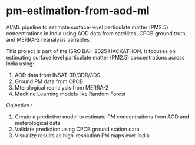# pm-estimation-from-aod-ml
AI/ML pipeline to estimate surface-level perticulate matter (PM2.5) concentrations in India using AOD data from satellites, CPCB ground truth, and MERRA-2 reanalysis variables.


This project is part of the ISRO BAH 2025 HACKATHON. It focuses on estimating surface level particulate matter (PM2.5) concentrations across India using:

1. AOD data from INSAT-3D/3DR/3DS
2. Ground PM data from CPCB
3. Mterological reanalysis from MERRA-2
4. Machine Learning models like Random Forest


Objective :
1. Create a predictive model to estimate PM concentrations from AOD and meterological data
2. Validate prediction using CPCB ground station data
3. Visualize results as high-resolution PM maps over India

